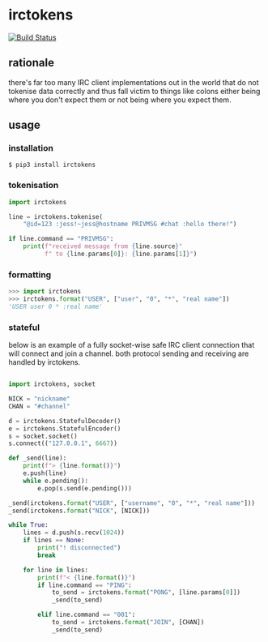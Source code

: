 # irctokens

[![Build Status](https://travis-ci.org/jesopo/irctokens.svg?branch=master)](https://travis-ci.org/jesopo/irctokens)

## rationale

there's far too many IRC client implementations out in the world that do not
tokenise data correctly and thus fall victim to things like colons either being
where you don't expect them or not being where you expect them.

## usage

### installation

`$ pip3 install irctokens`

### tokenisation
```python
import irctokens

line = irctokens.tokenise(
    "@id=123 :jess!~jess@hostname PRIVMSG #chat :hello there!")

if line.command == "PRIVMSG":
    print(f"received message from {line.source}"
          f" to {line.params[0]}: {line.params[1]}")
```

### formatting

```python
>>> import irctokens
>>> irctokens.format("USER", ["user", "0", "*", "real name"])
'USER user 0 * :real name'
```

### stateful

below is an example of a fully socket-wise safe IRC client connection that will
connect and join a channel. both protocol sending and receiving are handled by
irctokens.

```python

import irctokens, socket

NICK = "nickname"
CHAN = "#channel"

d = irctokens.StatefulDecoder()
e = irctokens.StatefulEncoder()
s = socket.socket()
s.connect(("127.0.0.1", 6667))

def _send(line):
    print(f"> {line.format()}")
    e.push(line)
    while e.pending():
        e.pop(s.send(e.pending()))

_send(irctokens.format("USER", ["username", "0", "*", "real name"]))
_send(irctokens.format("NICK", [NICK]))

while True:
    lines = d.push(s.recv(1024))
    if lines == None:
        print("! disconnected")
        break

    for line in lines:
        print(f"< {line.format()}")
        if line.command == "PING":
            to_send = irctokens.format("PONG", [line.params[0]])
            _send(to_send)

        elif line.command == "001":
            to_send = irctokens.format("JOIN", [CHAN])
            _send(to_send)
```
